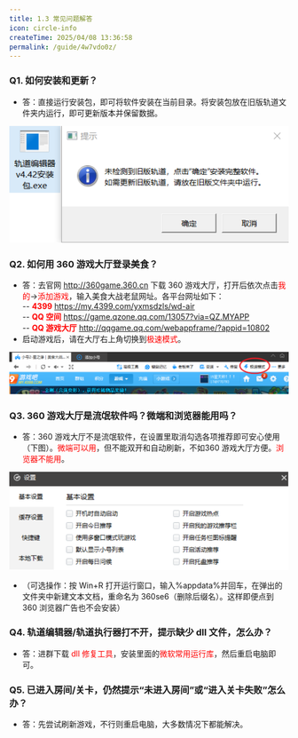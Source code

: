 ```yaml
---
title: 1.3 常见问题解答
icon: circle-info
createTime: 2025/04/08 13:36:58
permalink: /guide/4w7vdo0z/
---
```


### Q1. 如何安装和更新？
- 答：直接运行安装包，即可将软件安装在当前目录。将安装包放在旧版轨道文件夹内运行，即可更新版本并保留数据。

![](./picture/1.3.0.1.png)

### Q2. 如何用 360 游戏大厅登录美食？
- 答：去官网 http://360game.360.cn 下载 360 游戏大厅，打开后依次点击<span style="color: red">我的</span>→<span style="color: red">添加游戏</span>，输入美食大战老鼠网址。各平台网址如下：<br>
-- <span style="color: red">**4399**</span> https://my.4399.com/yxmsdzls/wd-air <br>
-- <span style="color: red">**QQ 空间**</span> https://game.qzone.qq.com/13057?via=QZ.MYAPP  <br>
-- <span style="color: red">**QQ 游戏大厅**</span> http://qqgame.qq.com/webappframe/?appid=10802 <br>
- 启动游戏后，请在大厅右上角切换到<span style="color: red">极速模式</span>。

![](./picture/1.3.0.2.png)

### Q3. 360 游戏大厅是流氓软件吗？微端和浏览器能用吗？
- 答：360 游戏大厅不是流氓软件，在设置里取消勾选各项推荐即可安心使用（下图）。<span style="color: red">微端可以用</span>，但不能双开和自动刷新，不如360 游戏大厅方便。<span style="color: red">浏览器不能用</span>。

![](./picture/1.3.0.3.png)

- （可选操作：按 Win+R 打开运行窗口，输入%appdata%并回车，在弹出的文件夹中新建文本文档，重命名为 360se6（删除后缀名）。这样即便点到 360 浏览器广告也不会安装）

### Q4. 轨道编辑器/轨道执行器打不开，提示缺少 dll 文件，怎么办？
- 答：进群下载<span style="color: red"> dll 修复工具</span>，安装里面的<span style="color: red">微软常用运行库</span>，然后重启电脑即可。

### Q5. 已进入房间/关卡，仍然提示“未进入房间”或“进入关卡失败”怎么办？
- 答：先尝试刷新游戏，不行则重启电脑，大多数情况下都能解决。